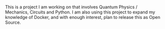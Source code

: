 This is a project I am working on that involves Quantum Physics / Mechanics, Circuits and Python. I am also using this project to expand my knowledge of Docker, and with enough interest, plan to release this as Open Source.

